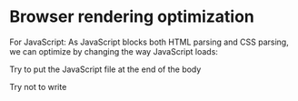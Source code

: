 #  Browser rendering optimization

For JavaScript: As JavaScript blocks both HTML parsing and CSS parsing, we can optimize by changing the way JavaScript loads:

Try to put the JavaScript file at the end of the body

Try not to write <script> tags in the middle of the body

There are three ways to include resources with the <script> tag: one is the commonly used direct inclusion, and the other two involve using the async and defer attributes for asynchronous inclusion. Both aim to asynchronously load external JavaScript files without blocking the parsing of the DOM (it's advisable to use asynchronous loading whenever possible). The differences among the three are as follows:



